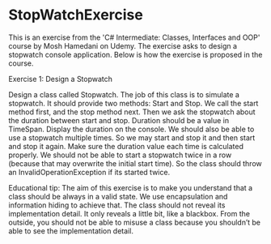 # StopWatchExercise
This is an exercise from the 'C# Intermediate: Classes, Interfaces and OOP' course by Mosh Hamedani on Udemy. The exercise asks to design a stopwatch console application. Below is how the exercise is proposed in the course.

Exercise 1: Design a Stopwatch

Design a class called Stopwatch. The job of this class is to simulate a stopwatch. It should provide two methods: Start and Stop. We call the start method first, and the stop method next. Then we ask the stopwatch about the duration between start and stop. Duration should be a value in TimeSpan. Display the duration on the console. We should also be able to use a stopwatch multiple times. So we may start and stop it and then start and stop it again. Make sure the duration value each time is calculated properly. We should not be able to start a stopwatch twice in a row (because that may overwrite the initial start time). So the class should throw an InvalidOperationException if its started twice.

Educational tip: The aim of this exercise is to make you understand that a class should be always in a valid state. We use encapsulation and information hiding to achieve that.  The class should not reveal its implementation detail. It only reveals a little bit, like a blackbox. From the outside, you should not be able to misuse a class because you  shouldn’t be able to see the implementation detail. 
